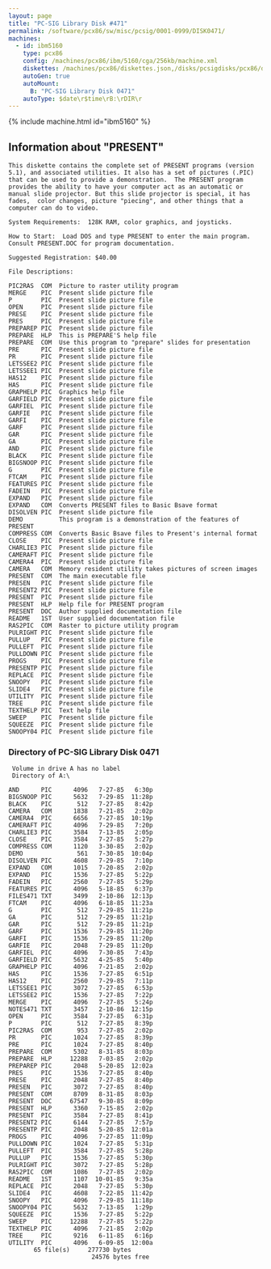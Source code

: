 ```yaml
---
layout: page
title: "PC-SIG Library Disk #471"
permalink: /software/pcx86/sw/misc/pcsig/0001-0999/DISK0471/
machines:
  - id: ibm5160
    type: pcx86
    config: /machines/pcx86/ibm/5160/cga/256kb/machine.xml
    diskettes: /machines/pcx86/diskettes.json,/disks/pcsigdisks/pcx86/diskettes.json
    autoGen: true
    autoMount:
      B: "PC-SIG Library Disk 0471"
    autoType: $date\r$time\rB:\rDIR\r
---
```


{% include machine.html id="ibm5160" %}

## Information about "PRESENT"

    This diskette contains the complete set of PRESENT programs (version
    5.1), and associated utilities. It also has a set of pictures (.PIC)
    that can be used to provide a demonstration.  The PRESENT program
    provides the ability to have your computer act as an automatic or
    manual slide projector. But this slide projector is special, it has
    fades,  color changes, picture "piecing", and other things that a
    computer can do to video.
    
    System Requirements:  128K RAM, color graphics, and joysticks.
    
    How to Start:  Load DOS and type PRESENT to enter the main program.
    Consult PRESENT.DOC for program documentation.
    
    Suggested Registration: $40.00
    
    File Descriptions:
    
    PIC2RAS  COM  Picture to raster utility program
    MERGE    PIC  Present slide picture file
    P        PIC  Present slide picture file
    OPEN     PIC  Present slide picture file
    PRESE    PIC  Present slide picture file
    PRES     PIC  Present slide picture file
    PREPAREP PIC  Present slide picture file
    PREPARE  HLP  This is PREPARE'S help file
    PREPARE  COM  Use this program to "prepare" slides for presentation
    PRE      PIC  Present slide picture file
    PR       PIC  Present slide picture file
    LETSSEE2 PIC  Present slide picture file
    LETSSEE1 PIC  Present slide picture file
    HAS12    PIC  Present slide picture file
    HAS      PIC  Present slide picture file
    GRAPHELP PIC  Graphics help file
    GARFIELD PIC  Present slide picture file
    GARFIEL  PIC  Present slide picture file
    GARFIE   PIC  Present slide picture file
    GARFI    PIC  Present slide picture file
    GARF     PIC  Present slide picture file
    GAR      PIC  Present slide picture file
    GA       PIC  Present slide picture file
    AND      PIC  Present slide picture file
    BLACK    PIC  Present slide picture file
    BIGSNOOP PIC  Present slide picture file
    G        PIC  Present slide picture file
    FTCAM    PIC  Present slide picture file
    FEATURES PIC  Present slide picture file
    FADEIN   PIC  Present slide picture file
    EXPAND   PIC  Present slide picture file
    EXPAND   COM  Converts PRESENT files to Basic Bsave format
    DISOLVEN PIC  Present slide picture file
    DEMO          This program is a demonstration of the features of PRESENT
    COMPRESS COM  Converts Basic Bsave files to Present's internal format
    CLOSE    PIC  Present slide picture file
    CHARLIE3 PIC  Present slide picture file
    CAMERAFT PIC  Present slide picture file
    CAMERA4  PIC  Present slide picture file
    CAMERA   COM  Memory resident utility takes pictures of screen images
    PRESENT  COM  The main executable file
    PRESEN   PIC  Present slide picture file
    PRESENT2 PIC  Present slide picture file
    PRESENT  PIC  Present slide picture file
    PRESENT  HLP  Help file for PRESENT program
    PRESENT  DOC  Author supplied documentation file
    README   1ST  User supplied documentation file
    RAS2PIC  COM  Raster to picture utility program
    PULRIGHT PIC  Present slide picture file
    PULLUP   PIC  Present slide picture file
    PULLEFT  PIC  Present slide picture file
    PULLDOWN PIC  Present slide picture file
    PROGS    PIC  Present slide picture file
    PRESENTP PIC  Present slide picture file
    REPLACE  PIC  Present slide picture file
    SNOOPY   PIC  Present slide picture file
    SLIDE4   PIC  Present slide picture file
    UTILITY  PIC  Present slide picture file
    TREE     PIC  Present slide picture file
    TEXTHELP PIC  Text help file
    SWEEP    PIC  Present slide picture file
    SQUEEZE  PIC  Present slide picture file
    SNOOPY04 PIC  Present slide picture file

### Directory of PC-SIG Library Disk 0471

     Volume in drive A has no label
     Directory of A:\

    AND      PIC      4096   7-27-85   6:30p
    BIGSNOOP PIC      5632   7-29-85  11:28p
    BLACK    PIC       512   7-27-85   8:42p
    CAMERA   COM      1838   7-21-85   2:02p
    CAMERA4  PIC      6656   7-27-85  10:19p
    CAMERAFT PIC      4096   7-29-85   7:20p
    CHARLIE3 PIC      3584   7-13-85   2:05p
    CLOSE    PIC      3584   7-27-85   5:27p
    COMPRESS COM      1120   3-30-85   2:02p
    DEMO               561   7-30-85  10:04p
    DISOLVEN PIC      4608   7-29-85   7:10p
    EXPAND   COM      1015   7-20-85   2:02p
    EXPAND   PIC      1536   7-27-85   5:22p
    FADEIN   PIC      2560   7-27-85   5:29p
    FEATURES PIC      4096   5-18-85   6:37p
    FILES471 TXT      3499   2-10-86  12:13p
    FTCAM    PIC      4096   6-18-85  11:23a
    G        PIC       512   7-29-85  11:21p
    GA       PIC       512   7-29-85  11:21p
    GAR      PIC       512   7-29-85  11:21p
    GARF     PIC      1536   7-29-85  11:20p
    GARFI    PIC      1536   7-29-85  11:20p
    GARFIE   PIC      2048   7-29-85  11:20p
    GARFIEL  PIC      4096   7-30-85   7:43p
    GARFIELD PIC      5632   4-25-85   5:40p
    GRAPHELP PIC      4096   7-21-85   2:02p
    HAS      PIC      1536   7-27-85   6:51p
    HAS12    PIC      2560   7-29-85   7:11p
    LETSSEE1 PIC      3072   7-27-85   6:53p
    LETSSEE2 PIC      1536   7-27-85   7:22p
    MERGE    PIC      4096   7-27-85   5:24p
    NOTES471 TXT      3457   2-10-86  12:15p
    OPEN     PIC      3584   7-27-85   6:31p
    P        PIC       512   7-27-85   8:39p
    PIC2RAS  COM       953   7-27-85   2:02p
    PR       PIC      1024   7-27-85   8:39p
    PRE      PIC      1024   7-27-85   8:40p
    PREPARE  COM      5302   8-31-85   8:03p
    PREPARE  HLP     12288   7-03-85   2:02p
    PREPAREP PIC      2048   5-20-85  12:02a
    PRES     PIC      1536   7-27-85   8:40p
    PRESE    PIC      2048   7-27-85   8:40p
    PRESEN   PIC      3072   7-27-85   8:40p
    PRESENT  COM      8709   8-31-85   8:03p
    PRESENT  DOC     67547   9-30-85   8:09p
    PRESENT  HLP      3360   7-15-85   2:02p
    PRESENT  PIC      3584   7-27-85   8:41p
    PRESENT2 PIC      6144   7-27-85   7:57p
    PRESENTP PIC      2048   5-20-85  12:01a
    PROGS    PIC      4096   7-27-85  11:09p
    PULLDOWN PIC      1024   7-27-85   5:31p
    PULLEFT  PIC      3584   7-27-85   5:28p
    PULLUP   PIC      1536   7-27-85   5:30p
    PULRIGHT PIC      3072   7-27-85   5:28p
    RAS2PIC  COM      1086   7-27-85   2:02p
    README   1ST      1107  10-01-85   9:35a
    REPLACE  PIC      2048   7-27-85   5:30p
    SLIDE4   PIC      4608   7-22-85  11:42p
    SNOOPY   PIC      4096   7-29-85  11:18p
    SNOOPY04 PIC      5632   7-13-85   1:29p
    SQUEEZE  PIC      1536   7-27-85   5:22p
    SWEEP    PIC     12288   7-27-85   5:22p
    TEXTHELP PIC      4096   7-21-85   2:02p
    TREE     PIC      9216   6-11-85   6:16p
    UTILITY  PIC      4096   6-09-85  12:00a
           65 file(s)     277730 bytes
                           24576 bytes free

